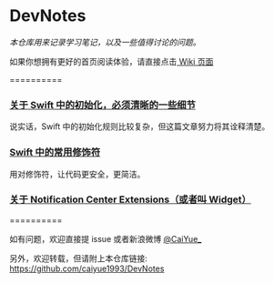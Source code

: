 # DevNotes

*本仓库用来记录学习笔记，以及一些值得讨论的问题。*

如果你想拥有更好的首页阅读体验，请直接点击[ Wiki 页面](https://github.com/caiyue1993/DevNotes/wiki)

==========
### [关于 Swift 中的初始化，必须清晰的一些细节](https://github.com/caiyue1993/DevNotes/wiki/%E5%85%B3%E4%BA%8E-Swift-%E4%B8%AD%E7%9A%84%E5%88%9D%E5%A7%8B%E5%8C%96%EF%BC%8C%E5%BF%85%E9%A1%BB%E6%B8%85%E6%99%B0%E7%9A%84%E4%B8%80%E4%BA%9B%E7%BB%86%E8%8A%82)
说实话，Swift 中的初始化规则比较复杂，但这篇文章努力将其诠释清楚。

### [Swift 中的常用修饰符](https://github.com/caiyue1993/DevNotes/wiki/Swift-%E4%B8%AD%E7%9A%84%E5%B8%B8%E7%94%A8%E4%BF%AE%E9%A5%B0%E7%AC%A6%EF%BC%BBWIP%EF%BC%BD)
用对修饰符，让代码更安全，更简洁。

### [关于 Notification Center Extensions（或者叫 Widget）](https://github.com/caiyue1993/DevNotes/wiki/%E5%85%B3%E4%BA%8E-Notification-Center-Extensions%EF%BC%88%E6%88%96%E8%80%85%E5%8F%AB-Widget%EF%BC%89)

==========

如有问题，欢迎直接提 issue 或者新浪微博 [@CaiYue_](http://weibo.com/caiyue233)

另外，欢迎转载，但请附上本仓库链接: https://github.com/caiyue1993/DevNotes 
